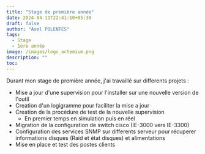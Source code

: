 ```yaml
---
title: "Stage de première année"
date: 2024-04-11T22:41:10+05:30
draft: false
author: "Axel POLENTES"
tags:
  - Stage
  - 1ère année
image: /images/logo_actemium.png
description: ""
toc: 
---
```


Durant mon stage de première année, j'ai travaillé sur differents projets :
  - Mise a jour d'une supervision pour l'installer sur une nouvelle version de l'outil
  - Creation d'un logigramme pour faciliter la mise a jour
  - Creation de la procédure de test de la nouvelle supervision
    - En premier temps en simulation puis en réel
  - Migration de la configuration de switch cisco (IE-3000 vers IE-3300)
  - Configuration des services SNMP sur differents serveur pour récuperer informations disques (Raid et état disques) et alimentations
  - Mise en place et test des postes clients